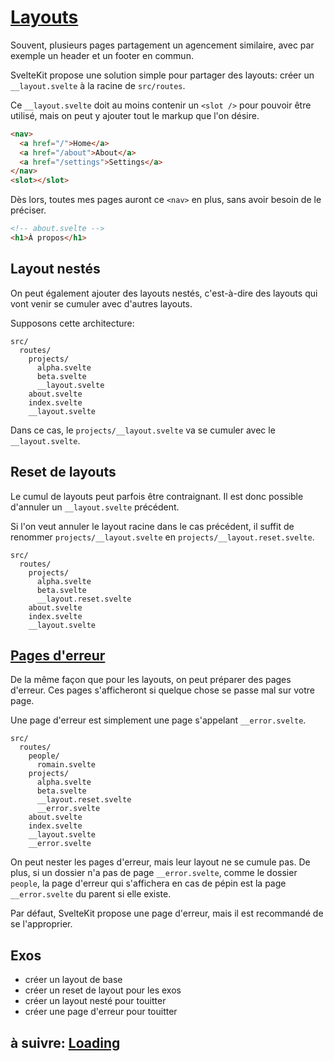 # [Layouts](https://kit.svelte.dev/docs/layouts)

Souvent, plusieurs pages partagement un agencement similaire, avec par exemple un header et un footer en commun.

SvelteKit propose une solution simple pour partager des layouts: créer un `__layout.svelte` à la racine de `src/routes`.

Ce `__layout.svelte` doit au moins contenir un `<slot />` pour pouvoir être utilisé, mais on peut y ajouter tout le markup que l'on désire.

```html
<nav>
  <a href="/">Home</a>
  <a href="/about">About</a>
  <a href="/settings">Settings</a>
</nav>
<slot></slot>
```

Dès lors, toutes mes pages auront ce `<nav>` en plus, sans avoir besoin de le préciser.

```html
<!-- about.svelte -->
<h1>À propos</h1>
```

## Layout nestés

On peut également ajouter des layouts nestés, c'est-à-dire des layouts qui vont venir se cumuler avec d'autres layouts.

Supposons cette architecture:

```
src/
  routes/
    projects/
      alpha.svelte
      beta.svelte
      __layout.svelte
    about.svelte
    index.svelte
    __layout.svelte
```

Dans ce cas, le `projects/__layout.svelte` va se cumuler avec le `__layout.svelte`.

## Reset de layouts

Le cumul de layouts peut parfois être contraignant. Il est donc possible d'annuler un `__layout.svelte` précédent.

Si l'on veut annuler le layout racine dans le cas précédent, il suffit de renommer `projects/__layout.svelte` en `projects/__layout.reset.svelte`.

```
src/
  routes/
    projects/
      alpha.svelte
      beta.svelte
      __layout.reset.svelte
    about.svelte
    index.svelte
    __layout.svelte
```

## [Pages d'erreur](https://kit.svelte.dev/docs/layouts#error-pages)

De la même façon que pour les layouts, on peut préparer des pages d'erreur. Ces pages s'afficheront si quelque chose se passe mal sur votre page.

Une page d'erreur est simplement une page s'appelant `__error.svelte`.

```
src/
  routes/
    people/
      romain.svelte
    projects/
      alpha.svelte
      beta.svelte
      __layout.reset.svelte
      __error.svelte
    about.svelte
    index.svelte
    __layout.svelte
    __error.svelte
```

On peut nester les pages d'erreur, mais leur layout ne se cumule pas. De plus, si un dossier n'a pas de page `__error.svelte`, comme le dossier `people`, la page d'erreur qui s'affichera en cas de pépin est la page `__error.svelte` du parent si elle existe.

Par défaut, SvelteKit propose une page d'erreur, mais il est recommandé de se l'approprier.

## Exos

- créer un layout de base
- créer un reset de layout pour les exos
- créer un layout nesté pour touitter
- créer une page d'erreur pour touitter

## à suivre: [Loading](./6-4_loading.md)

